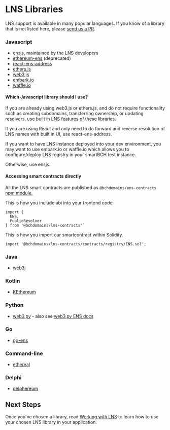 # LNS Libraries

LNS support is available in many popular languages. If you know of a library that is not listed here, please [send us a PR](https://github.com/bchdomains/lns/compare).

### Javascript

* [ensjs](https://www.npmjs.com/package/@bchdomains/ensjs), maintained by the LNS developers
* [ethereum-ens](https://www.npmjs.com/package/ethereum-ens) \(deprecated\)
* [react-ens-address](https://github.com/bchdomains/react-ens-address)
* [ethers.js](https://github.com/ethers-io/ethers.js)
* [web3.js](https://web3js.readthedocs.io/en/1.0/web3-eth-ens.html)
* [embark.io](https://framework.embarklabs.io/docs/naming_configuration.html)
* [waffle.io](https://ethereum-waffle.readthedocs.io/en/latest/ens.html)

#### Which Javascript library should I use?

If you are already using web3.js or ethers.js, and do not require functionality such as creating subdomains, transferring ownership, or updating resolvers, use built in LNS features of these libraries.

If you are using React and only need to do forward and reverse resolution of LNS names with built in UI, use react-ens-address.

If you want to have LNS instance deployed into your dev environment, you may want to use embark.io or waffle.io which allows you to configure/deploy LNS registry in your smartBCH test instance.

Otherwise, use ensjs.

#### Accessing smart contracts directly

All the LNS smart contracts are published as `@bchdomains/ens-contracts` [npm module.](https://github.com/bchdomains/lns-contracts)

This is how you include abi into your frontend code.

```text
import {
  ENS,
  PublicResolver
} from '@bchdomains/lns-contracts'`
```

This is how you import our smartcontract within Solidity.

```text
import '@bchdomains/lns-contracts/contracts/registry/ENS.sol';
```

### Java

* [web3j](https://github.com/web3j/web3j)

### Kotlin

* [KEthereum](https://github.com/komputing/KEthereum/tree/master/ens)

### Python

* [web3.py](https://github.com/ethereum/web3.py) - also see [web3.py ENS docs](https://web3py.readthedocs.io/en/stable/ens_overview.html)

### Go

* [go-ens](https://github.com/wealdtech/go-ens)

### Command-line

* [ethereal](https://github.com/wealdtech/ethereal)

### Delphi

* [delphereum](https://github.com/svanas/delphereum)

## Next Steps

Once you've chosen a library, read [Working with LNS](working-with-lns.md) to learn how to use your chosen LNS library in your application.

